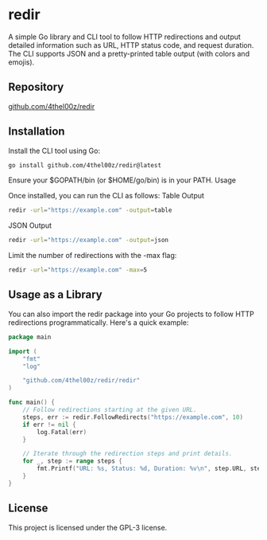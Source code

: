 # redir

A simple Go library and CLI tool to follow HTTP redirections and output detailed information such as URL, HTTP status code, and request duration. The CLI supports JSON and a pretty-printed table output (with colors and emojis).

## Repository

[github.com/4thel00z/redir](https://github.com/4thel00z/redir)

## Installation

Install the CLI tool using Go:

```bash
go install github.com/4thel00z/redir@latest
```
Ensure your $GOPATH/bin (or $HOME/go/bin) is in your PATH.
Usage

Once installed, you can run the CLI as follows:
Table Output

```bash
redir -url="https://example.com" -output=table
```

JSON Output

```bash
redir -url="https://example.com" -output=json
```

Limit the number of redirections with the -max flag:

```bash
redir -url="https://example.com" -max=5
```

## Usage as a Library

You can also import the redir package into your Go projects to follow HTTP redirections programmatically. Here's a quick example:

```go
package main

import (
	"fmt"
	"log"

	"github.com/4thel00z/redir/redir"
)

func main() {
	// Follow redirections starting at the given URL.
	steps, err := redir.FollowRedirects("https://example.com", 10)
	if err != nil {
		log.Fatal(err)
	}

	// Iterate through the redirection steps and print details.
	for _, step := range steps {
		fmt.Printf("URL: %s, Status: %d, Duration: %v\n", step.URL, step.StatusCode, step.Duration)
	}
}
```

## License

This project is licensed under the GPL-3 license.
